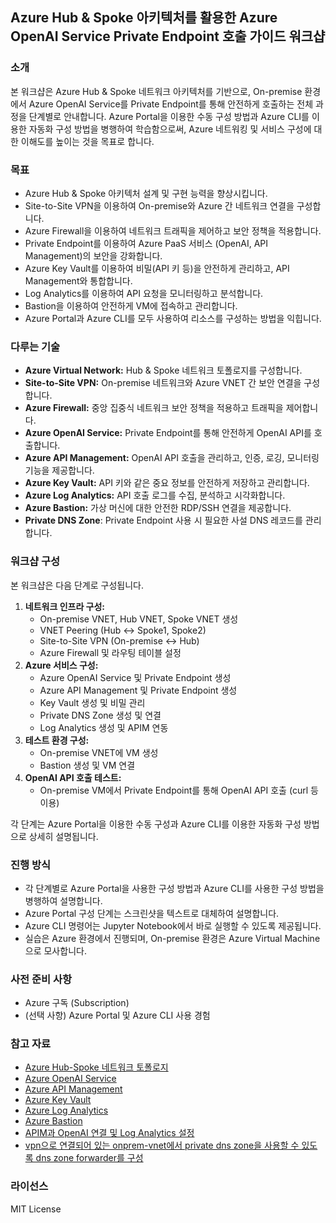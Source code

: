 Azure Hub & Spoke 아키텍처를 활용한 Azure OpenAI Service Private Endpoint 호출 가이드 워크샵
----------------------------------------------------------------------------

### 소개

본 워크샵은 Azure Hub & Spoke 네트워크 아키텍처를 기반으로, On-premise 환경에서 Azure OpenAI Service를 Private Endpoint를 통해 안전하게 호출하는 전체 과정을 단계별로 안내합니다. Azure Portal을 이용한 수동 구성 방법과 Azure CLI를 이용한 자동화 구성 방법을 병행하여 학습함으로써, Azure 네트워킹 및 서비스 구성에 대한 이해도를 높이는 것을 목표로 합니다.

### 목표

-   Azure Hub & Spoke 아키텍처 설계 및 구현 능력을 향상시킵니다.
-   Site-to-Site VPN을 이용하여 On-premise와 Azure 간 네트워크 연결을 구성합니다.
-   Azure Firewall을 이용하여 네트워크 트래픽을 제어하고 보안 정책을 적용합니다.
-   Private Endpoint를 이용하여 Azure PaaS 서비스 (OpenAI, API Management)의 보안을 강화합니다.
-   Azure Key Vault를 이용하여 비밀(API 키 등)을 안전하게 관리하고, API Management와 통합합니다.
-   Log Analytics를 이용하여 API 요청을 모니터링하고 분석합니다.
-   Bastion을 이용하여 안전하게 VM에 접속하고 관리합니다.
-   Azure Portal과 Azure CLI를 모두 사용하여 리소스를 구성하는 방법을 익힙니다.

### 다루는 기술

-   **Azure Virtual Network:** Hub & Spoke 네트워크 토폴로지를 구성합니다.
-   **Site-to-Site VPN:** On-premise 네트워크와 Azure VNET 간 보안 연결을 구성합니다.
-   **Azure Firewall:** 중앙 집중식 네트워크 보안 정책을 적용하고 트래픽을 제어합니다.
-   **Azure OpenAI Service:** Private Endpoint를 통해 안전하게 OpenAI API를 호출합니다.
-   **Azure API Management:** OpenAI API 호출을 관리하고, 인증, 로깅, 모니터링 기능을 제공합니다.
-   **Azure Key Vault:** API 키와 같은 중요 정보를 안전하게 저장하고 관리합니다.
-   **Azure Log Analytics:** API 호출 로그를 수집, 분석하고 시각화합니다.
-   **Azure Bastion:** 가상 머신에 대한 안전한 RDP/SSH 연결을 제공합니다.
-   **Private DNS Zone**: Private Endpoint 사용 시 필요한 사설 DNS 레코드를 관리합니다.

### 워크샵 구성

본 워크샵은 다음 단계로 구성됩니다.

1.  **네트워크 인프라 구성:**
    -   On-premise VNET, Hub VNET, Spoke VNET 생성
    -   VNET Peering (Hub ↔ Spoke1, Spoke2)
    -   Site-to-Site VPN (On-premise ↔ Hub)
    -   Azure Firewall 및 라우팅 테이블 설정
2.  **Azure 서비스 구성:**
    -   Azure OpenAI Service 및 Private Endpoint 생성
    -   Azure API Management 및 Private Endpoint 생성
    -   Key Vault 생성 및 비밀 관리
    -   Private DNS Zone 생성 및 연결
    -   Log Analytics 생성 및 APIM 연동
3.  **테스트 환경 구성:**
    -   On-premise VNET에 VM 생성
    -   Bastion 생성 및 VM 연결
4.  **OpenAI API 호출 테스트:**
    -   On-premise VM에서 Private Endpoint를 통해 OpenAI API 호출 (curl 등 이용)

각 단계는 Azure Portal을 이용한 수동 구성과 Azure CLI를 이용한 자동화 구성 방법으로 상세히 설명됩니다.

### 진행 방식

-   각 단계별로 Azure Portal을 사용한 구성 방법과 Azure CLI를 사용한 구성 방법을 병행하여 설명합니다.
-   Azure Portal 구성 단계는 스크린샷을 텍스트로 대체하여 설명합니다.
-   Azure CLI 명령어는 Jupyter Notebook에서 바로 실행할 수 있도록 제공됩니다.
-   실습은 Azure 환경에서 진행되며, On-premise 환경은 Azure Virtual Machine으로 모사합니다.

### 사전 준비 사항

-   Azure 구독 (Subscription)
-   (선택 사항) Azure Portal 및 Azure CLI 사용 경험

### 참고 자료

-   [Azure Hub-Spoke 네트워크 토폴로지](https://learn.microsoft.com/ko-kr/azure/architecture/reference-architectures/hybrid-networking/hub-spoke)
-   [Azure OpenAI Service](https://learn.microsoft.com/ko-kr/azure/ai-services/openai/overview)
-   [Azure API Management](https://learn.microsoft.com/ko-kr/azure/api-management/api-management-key-concepts)
-   [Azure Key Vault](https://learn.microsoft.com/ko-kr/azure/key-vault/general/overview)
-   [Azure Log Analytics](https://learn.microsoft.com/ko-kr/azure/azure-monitor/logs/log-analytics-overview)
-   [Azure Bastion](https://learn.microsoft.com/ko-kr/azure/bastion/bastion-overview)
-   [APIM과 OpenAI 연결 및 Log Analytics 설정](https://github.com/Azure-Samples/openai-python-enterprise-logging/blob/main/README.md)
-   [vpn으로 연결되어 있는 onprem-vnet에서 private dns zone을 사용할 수 있도록 dns zone forwarder를 구성](https://learn.microsoft.com/ko-kr/azure/dns/private-resolver-hybrid-dns)

### 라이선스

MIT License